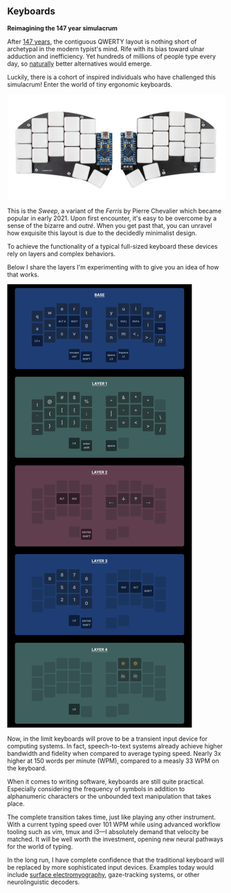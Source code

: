 ## Keyboards

**Reimagining the 147 year simulacrum**


After [147 years](https://en.wikipedia.org/wiki/QWERTY), the contiguous QWERTY layout is
nothing short of archetypal in the modern typist's mind. Rife with its bias
toward ulnar adduction and inefficiency. Yet 
hundreds of millions of people type every day,
so [naturally](https://en.wikipedia.org/wiki/Infinite_monkey_theorem)
better alternatives would emerge.

Luckily, there is a cohort of inspired individuals who have 
challenged this simulacrum! Enter the world of tiny ergonomic keyboards.

![Sweep](/blog/keyboards/sweep2.png)

This is the *Sweep*, a variant of the *Ferris* by Pierre Chevalier which became
popular in early 2021. Upon first encounter, it's easy to be overcome by a
sense of the bizarre and *outré*. When you get past that, you can unravel how
exquisite this layout is due to the decidedly minimalist design.

To achieve the functionality of a typical full-sized keyboard these 
devices rely on layers and complex behaviors.

Below I share the layers I'm experimenting with to give you an idea of how that works.

![Sweep](/blog/keyboards/sweep.jpg)

Now, in the limit keyboards will prove to be a transient input device for
computing systems. In fact, speech-to-text systems already achieve higher
bandwidth and fidelity when compared to average typing speed. Nearly 3x higher
at 150 words per minute (WPM), compared to a measly 33 WPM on the keyboard.

When it comes to writing software, keyboards are still quite practical.
Especially considering the frequency of symbols in addition to alphanumeric characters 
or the unbounded text manipulation that takes place.

The complete transition takes time, just like playing any other
instrument. With a current typing speed over 101 WPM while using advanced
workflow tooling such as vim, tmux and i3—I absolutely demand that velocity be
matched. It will be well worth the investment, opening new neural pathways 
for the world of typing.


In the long run, I have complete confidence that the traditional keyboard will
be replaced by more sophisticated input devices. Examples today would include
[surface electromyography](https://dl.acm.org/doi/10.1145/3172944.3172977),
gaze-tracking systems, or other neurolinguistic decoders.





